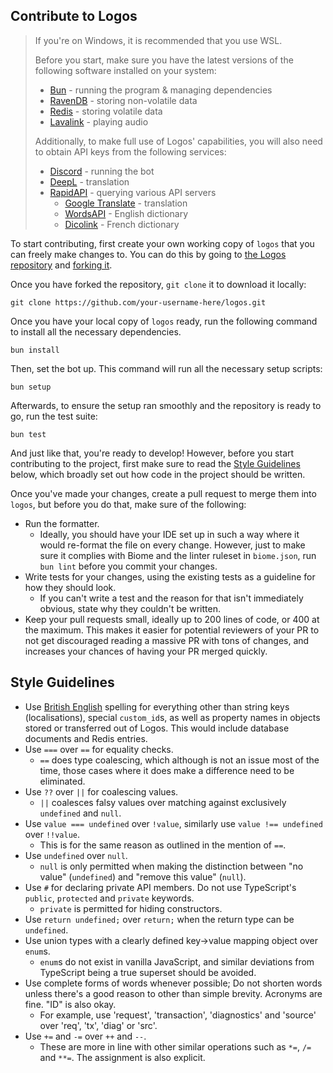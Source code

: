 ## Contribute to Logos

> If you're on Windows, it is recommended that you use WSL. 
> 
> Before you start, make sure you have the latest versions of the following software installed on your system:
> - [Bun](https://bun.sh/docs/installation) - running the program & managing dependencies
> - [RavenDB](https://ravendb.net/download) - storing non-volatile data
> - [Redis](https://redis.io/docs/install/install-redis/) - storing volatile data
> - [Lavalink](https://github.com/lavalink-devs/Lavalink/releases/latest) - playing audio
>
> Additionally, to make full use of Logos' capabilities, you will also need to obtain API keys from the following services:
> - [Discord](https://discord.com/developers/applications) - running the bot
> - [DeepL](https://www.deepl.com/pro#developer) - translation
> - [RapidAPI](https://rapidapi.com/hub) - querying various API servers
>   - [Google Translate](https://rapidapi.com/IRCTCAPI/api/google-translator9/) - translation
>   - [WordsAPI](https://rapidapi.com/dpventures/api/wordsapi/) - English dictionary
>   - [Dicolink](https://rapidapi.com/dicolink/api/dicolink/) - French dictionary

To start contributing, first create your own working copy of `logos` that you can freely make changes to. You can do this by going to [the Logos repository](https://github.com/vxern/logos) and [forking it](https://github.com/vxern/logos/fork).

Once you have forked the repository, `git clone` it to download it locally:
```
git clone https://github.com/your-username-here/logos.git
```

Once you have your local copy of `logos` ready, run the following command to install all the necessary dependencies.
```
bun install
```

Then, set the bot up. This command will run all the necessary setup scripts:
```
bun setup
```

Afterwards, to ensure the setup ran smoothly and the repository is ready to go, run the test suite:
```
bun test
```

And just like that, you're ready to develop! However, before you start contributing to the project, first make sure to read the [Style Guidelines](#style-guidelines) below, which broadly set out how code in the project should be written.

Once you've made your changes, create a pull request to merge them into `logos`, but before you do that, make sure of the following:
- Run the formatter.
  - Ideally, you should have your IDE set up in such a way where it would re-format the file on every change. However, just to make sure it complies with Biome and the linter ruleset in `biome.json`, run `bun lint` before you commit your changes.
- Write tests for your changes, using the existing tests as a guideline for how they should look.
  - If you can't write a test and the reason for that isn't immediately obvious, state why they couldn't be written.
- Keep your pull requests small, ideally up to 200 lines of code, or 400 at the maximum. This makes it easier for potential reviewers of your PR to not get discouraged reading a massive PR with tons of changes, and increases your chances of having your PR merged quickly.

## Style Guidelines

- Use <u>British English</u> spelling for everything other than string keys (localisations), special `custom_id`s, as well as property names in objects stored or transferred out of Logos. This would include database documents and Redis entries. 
- Use `===` over `==` for equality checks.
  - `==` does type coalescing, which although is not an issue most of the time, those cases where it does make a difference need to be eliminated.
- Use `??` over `||` for coalescing values.
  - `||` coalesces falsy values over matching against exclusively `undefined` and `null`.
- Use `value === undefined` over `!value`, similarly use `value !== undefined` over `!!value`.
  - This is for the same reason as outlined in the mention of `==`.
- Use `undefined` over `null`.
  - `null` is only permitted when making the distinction between "no value" (`undefined`) and "remove this value" (`null`).
- Use `#` for declaring private API members. Do not use TypeScript's `public`, `protected` and `private` keywords.
  - `private` is permitted for hiding constructors.
- Use `return undefined;` over `return;` when the return type can be `undefined`.
- Use union types with a clearly defined key->value mapping object over `enum`s.
  - `enum`s do not exist in vanilla JavaScript, and similar deviations from TypeScript being a true superset should be avoided.
- Use complete forms of words whenever possible; Do not shorten words unless there's a good reason to other than simple brevity. Acronyms are fine. "ID" is also okay.
  - For example, use 'request', 'transaction', 'diagnostics' and 'source' over 'req', 'tx', 'diag' or 'src'.
- Use `+=` and `-=` over `++` and `--`.
  - These are more in line with other similar operations such as `*=`, `/=` and `**=`. The assignment is also explicit.
